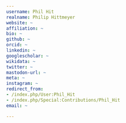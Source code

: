 ```yaml
---
username: Phil Hit
realname: Philip Hittmeyer
website: ~
affiliation: ~
bio: ~
github: ~
orcid: ~
linkedin: ~
googlescholar: ~
wikidata: ~
twitter: ~
mastodon-url: ~
meta: ~
instagram: ~
redirect_from:
- /index.php/User:Phil_Hit
- /index.php/Special:Contributions/Phil_Hit
email: ~

---
```

